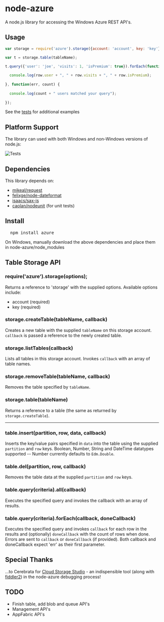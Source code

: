 # node-azure
A node.js library for accessing the Windows Azure REST API's.

## Usage

```javascript
var storage = require('azure').storage({account: 'account', key: 'key'});

var t = storage.table(tableName);

t.query({'user': 'joe', 'visits': 1, 'isPremium': true}).forEach(function(err, row) {
  
  console.log(row.user + ", " + row.visits + ", " + row.isPremium);
  
}, function(err, count) {
  
  console.log(count + " users matched your query");
  
});
```

See the [tests](node-azure/tree/master/test) for additional examples

## Platform Support

The library can used with both Windows and non-Windows versions of node.js:

![Tests](https://bit.ly/onBj8Q)

## Dependencies

This library depends on:

* [mikeal/request](https://github.com/mikeal/request)
* [felixge/node-dateformat](https://github.com/felixge/node-dateformat)
* [isaacs/sax-js](https://github.com/isaacs/sax-js)
* [caolan/nodeunit](https://github.com/caolan/nodeunit) (for unit tests)

## Install

<pre>
  npm install azure
</pre>

On Windows, manually download the above dependencies and place them in node-azure/node_modules

## Table Storage API

### require('azure').storage(options);

Returns a reference to 'storage' with the supplied options.  Available options include:

* account (required)
* key (required)

### storage.createTable(tableName, callback)

Creates a new table with the supplied `tableName` on this storage account.  `callback` is passed a reference to the newly created table.

### storage.listTables(callback)

Lists all tables in this storage account.  Invokes `callback` with an array of table names.

### storage.removeTable(tableName, callback)

Removes the table specified by `tableName`.

### storage.table(tableName)

Returns a reference to a table (the same as returned by `storage.createTable`).

***

### table.insert(partition, row, data, callback)

Inserts the key/value pairs specified in `data` into the table using the supplied `partition` and `row` keys.  Boolean, Number, String and DateTime datatypes supported -- Number currently defaults to `Edm.Double`.

### table.del(partition, row, callback)

Removes the table data at the supplied `partition` and `row` keys.

### table.query(criteria).all(callback)

Executes the specified query and invokes the callback with an array of results.

### table.query(criteria).forEach(callback, doneCallback)

Executes the specified query and invokes `callback` for each row in the results and (optionally) `doneCallback` with the count of rows when done.  Errors are sent to `callback` or `doneCallback` (if provided).  Both callback and doneCallback expect 'err' as their first parameter.

## Special Thanks

…to Cerebrata for [Cloud Storage Studio](http://www.cerebrata.com/products/cloudstoragestudio/) - an indispensible tool (along with [fiddler2](http://www.fiddler2.com/fiddler2/)) in the node-azure debugging process!

## TODO

* Finish table, add blob and queue API's
* Management API's
* AppFabric API's
